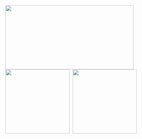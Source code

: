 <a href="https://github.com/devxb/gitanimals">
<img
  src="https://render.gitanimals.org/farms/Fustigate8933"
  width="400"
  height="200"
/>
</a>

<div style="display: flex; align-items: stretch;">
  <img src="https://github-readme-stats.vercel.app/api?username=Fustigate8933&theme=vue-dark&show_icons=true&hide_border=false&count_private=true" style="height: 200px; object-fit: contain; margin-right: 10px;" />
  <img src="https://github-readme-stats.vercel.app/api/top-langs/?username=Fustigate8933&theme=vue-dark&show_icons=true&hide_border=false&layout=compact" style="height: 200px; object-fit: contain;" />
</div>
